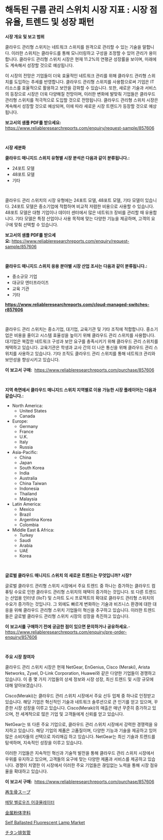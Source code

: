 <p><h1>해독된 구름 관리 스위치 시장 지표 : 시장 점유율, 트렌드 및 성장 패턴</h1></p><p><strong>시장 개요 및 보고 범위</strong></p>
<p><p>클라우드 관리형 스위치는 네트워크 스위치를 원격으로 관리할 수 있는 기술을 말합니다. 이러한 스위치는 클라우드를 통해 모니터링하고 구성을 조정할 수 있어 관리가 용이합니다. 클라우드 관리형 스위치 시장은 현재 11.2%의 연평균 성장률을 보이며, 미래에도 계속해서 성장할 것으로 예상됩니다. </p><p>이 시장의 전망은 기업들이 더욱 효율적인 네트워크 관리를 위해 클라우드 관리형 스위치를 도입하는 추세를 반영합니다. 클라우드 관리형 스위치를 사용함으로써 기업은 IT 리소스를 효율적으로 활용하고 보안을 강화할 수 있습니다. 또한, 새로운 기술과 서비스의 등장으로 시장은 더욱 다양해질 전망이며, 이러한 변화에 발맞춰 기업들은 클라우드 관리형 스위치를 적극적으로 도입할 것으로 전망됩니다. 클라우드 관리형 스위치 시장은 계속해서 성장할 것으로 예상되며, 이에 따라 새로운 시장 트렌드가 등장할 것으로 예상됩니다.</p></p>
<p><strong>보고서의 샘플 PDF를 받으세요:</strong> <a href="https://www.reliableresearchreports.com/enquiry/request-sample/857606">https://www.reliableresearchreports.com/enquiry/request-sample/857606</a></p>
<p>&nbsp;</p>
<p><strong>시장 세분화</strong></p>
<p><strong>클라우드 매니지드 스위치 유형별 시장 분석은 다음과 같이 분류됩니다.:</strong></p>
<p><ul><li>24포트 모델</li><li>48포트 모델</li><li>기타</li></ul></p>
<p>&nbsp;</p>
<p><p>클라우드 관리 스위치의 시장 유형에는 24포트 모델, 48포트 모델, 기타 모델이 있습니다. 24포트 모델은 중소기업에 적합하며 비교적 저렴한 비용으로 사용할 수 있습니다. 48포트 모델은 대형 기업이나 데이터 센터에서 많은 네트워크 장비를 관리할 때 유용합니다. 기타 모델은 특정 산업이나 사용 목적에 맞는 다양한 기능을 제공하며, 고객의 요구에 맞춰 선택할 수 있습니다. </p></p>
<p><strong>보고서의 샘플 PDF를 받으세요:</strong>&nbsp;<a href="https://www.reliableresearchreports.com/enquiry/request-sample/857606">https://www.reliableresearchreports.com/enquiry/request-sample/857606</a></p>
<p>&nbsp;</p>
<p><strong> 클라우드 매니지드 스위치 응용 분야별 시장 산업 조사는 다음과 같이 분류됩니다.:</strong></p>
<p><ul><li>중소규모 기업</li><li>대규모 엔터프라이즈</li><li>교육 기관</li><li>기타</li></ul></p>
<p><strong><a href="https://www.reliableresearchreports.com/cloud-managed-switches-r857606">https://www.reliableresearchreports.com/cloud-managed-switches-r857606</a></strong></p>
<p>&nbsp;</p>
<p><p>클라우드 관리 스위치는 중소기업, 대기업, 교육기관 및 기타 조직에 적합합니다. 중소기업은 비용을 줄이고 시스템 효율성을 높이기 위해 클라우드 관리 스위치를 사용합니다. 대기업은 복잡한 네트워크 구성과 보안 요구를 충족시키기 위해 클라우드 관리 스위치를 채택하고 있습니다. 교육기관은 학생과 교사 간의 더 나은 통신을 위해 클라우드 관리 스위치를 사용하고 있습니다. 기타 조직도 클라우드 관리 스위치를 통해 네트워크 관리와 보안성을 향상시키고 있습니다.</p></p>
<p><strong>이 보고서 구매:</strong>&nbsp; <a href="https://www.reliableresearchreports.com/purchase/857606">https://www.reliableresearchreports.com/purchase/857606</a></p>
<p>&nbsp;</p>
<p><strong>지역 측면에서 클라우드 매니지드 스위치 지역별로 이용 가능한 시장 플레이어는 다음과 같습니다.:</strong></p>
<p><ul>
    <li>
        North America:
        <ul>
            <li>United States</li>
            <li>Canada</li>
        </ul>
    </li>
    <li>
        Europe:
        <ul>
            <li>Germany</li>
            <li>France</li>
            <li>U.K.</li>
            <li>Italy</li>
            <li>Russia</li>
        </ul>
    </li>
    <li>
        Asia-Pacific:
        <ul>
            <li>China</li>
            <li>Japan</li>
            <li>South Korea</li>
            <li>India</li>
            <li>Australia</li>
            <li>China Taiwan</li>
            <li>Indonesia</li>
            <li>Thailand</li>
            <li>Malaysia</li>
        </ul>
    </li>
    <li>
        Latin America:
        <ul>
            <li>Mexico</li>
            <li>Brazil</li>
            <li>Argentina Korea</li>
            <li>Colombia</li>
        </ul>
    </li>
    <li>
        Middle East & Africa:
        <ul>
            <li>Turkey</li>
            <li>Saudi</li>
            <li>Arabia</li>
            <li>UAE</li>
            <li>Korea</li>
        </ul>
    </li>
    </ul></p>
<p>&nbsp;</p>
<p><strong>글로벌 클라우드 매니지드 스위치 의 새로운 트렌드는 무엇입니까? 시장?</strong></p>
<p><p>글로벌 클라우드 관리형 스위치 시장에서 주요 트렌드 중 하나는 증가하는 클라우드 컴퓨팅 수요로 인한 클라우드 관리형 스위치의 채택이 증가하는 것입니다. 또 다른 트렌드는 산업용 인터넷 (IIoT) 및 스마트 도시 프로젝트의 확대로 클라우드 관리형 스위치의 수요가 증가하는 것입니다. 그 외에도 빠르게 변화하는 기술과 비즈니스 환경에 대한 대응을 위해 클라우드 관리형 스위치 기업들이 혁신을 추구하고 있습니다. 이러한 트렌드들은 글로벌 클라우드 관리형 스위치 시장의 성장을 촉진하고 있습니다.</p></p>
<p><strong>이 보고서를 구매하기 전에 궁금한 점이 있으면 문의하거나 공유하세요.</strong>- <a href="https://www.reliableresearchreports.com/enquiry/pre-order-enquiry/857606">https://www.reliableresearchreports.com/enquiry/pre-order-enquiry/857606</a></p>
<p>&nbsp;</p>
<p><strong>주요 시장 참여자</strong></p>
<p><p>클라우드 관리 스위치 시장은 현재 NetGear, EnGenius, Cisco (Meraki), Arista Networks, Zyxel, D-Link Corporation, Huawei와 같은 다양한 기업들이 경쟁하고 있습니다. 이 중 몇 가지 기업들의 상세 정보와 시장 성장, 최신 트렌드 및 시장 규모에 대해 알아보겠습니다.</p><p>Cisco(Meraki)는 클라우드 관리 스위치 시장에서 주요 선두 업체 중 하나로 인정받고 있습니다. 해당 기업은 혁신적인 기술과 네트워크 솔루션으로 큰 인기를 얻고 있으며, 꾸준한 시장 성장을 이루고 있습니다. Cisco(Meraki)의 매출은 매년 꾸준히 증가하고 있으며, 전 세계적으로 많은 기업 및 고객들에게 신뢰를 얻고 있습니다.</p><p>NetGear는 또 다른 주요 기업으로, 클라우드 관리 스위치 시장에서 강력한 경쟁력을 유지하고 있습니다. 해당 기업의 제품은 고품질이며, 다양한 기능과 기술을 제공하고 있어 많은 소비자들의 선택으로 자리매김 하고 있습니다. NetGear는 최신 기술과 트렌드를 탐색하며, 지속적인 성장을 이루고 있습니다.</p><p>이러한 기업들은 지속적인 혁신과 기술적 발전을 통해 클라우드 관리 스위치 시장에서 우위를 유지하고 있으며, 고객들의 요구에 맞는 다양한 제품과 서비스를 제공하고 있습니다. 경쟁이 치열한 이 시장에서 이러한 주요 기업들은 끊임없는 노력을 통해 시장 점유율을 확대하고 있습니다.</p></p>
<p><strong>이 보고서 구매:</strong>&nbsp;&nbsp;<a href="https://www.reliableresearchreports.com/purchase/857606">https://www.reliableresearchreports.com/purchase/857606</a></p>
<p><p><a href="https://medium.com/@kelscdowell78456/%E5%86%8D%E7%94%9F%E6%80%A7%E9%AA%A8%E3%82%B9%E3%83%BC%E3%83%97%E5%B8%82%E5%A0%B4%E3%82%B5%E3%82%A4%E3%82%BA%E3%81%AF-%E3%82%B0%E3%83%AD%E3%83%BC%E3%83%90%E3%83%AB%E7%94%A3%E6%A5%AD%E3%81%AB%E3%81%8A%E3%81%91%E3%82%8B%E6%9C%80%E9%81%A9%E3%81%AA%E3%83%9E%E3%83%BC%E3%82%B1%E3%83%86%E3%82%A3%E3%83%B3%E3%82%B0%E3%83%81%E3%83%A3%E3%83%8D%E3%83%AB%E3%82%92%E6%98%8E%E3%82%89%E3%81%8B%E3%81%AB%E3%81%97%E3%81%BE%E3%81%99-8cf293852c7d">再生骨スープ</a></p><p><a href="https://github.com/Howaoole34545/Market-Research-Report-List-1/blob/main/426100921543.md">메탈 벨로우즈 어큐뮬레이터</a></p><p><a href="https://medium.com/@josephmiller1959/%E9%87%91%E5%B1%9E%E7%B2%89%E6%9C%AB%E5%A1%97%E8%A3%85%E5%B8%82%E5%A0%B4%E3%81%AE%E3%82%B7%E3%82%A7%E3%82%A2%E3%81%AE%E9%80%B2%E5%8C%96%E3%81%A8%E5%B8%82%E5%A0%B4%E3%81%AE%E6%88%90%E9%95%B7%E3%83%88%E3%83%AC%E3%83%B3%E3%83%89-2024%E5%B9%B4-2031%E5%B9%B4-29a011afafdf">金属粉体塗料</a></p><p><a href="https://gentle-editor-9db.notion.site/Self-Ballasted-Fluorescent-Lamp-Market-Exploring-Market-Share-Market-Trends-and-Future-Growth-d9a7114b3d7a403d99b9b1c414b08985">Self Ballasted Fluorescent Lamp Market</a></p><p><a href="https://github.com/AaronVargas43/Market-Research-Report-List-1/blob/main/641760023830.md">チタン排気管</a></p></p>